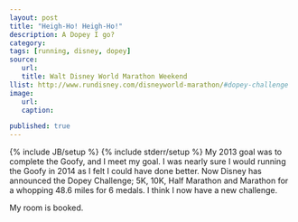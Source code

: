 ```yaml
---
layout: post
title: "Heigh-Ho! Heigh-Ho!"
description: A Dopey I go?
category:
tags: [running, disney, dopey]
source:
   url: 
   title: Walt Disney World Marathon Weekend
llist: http://www.rundisney.com/disneyworld-marathon/#dopey-challenge
image:
   url:
   caption:

published: true
---
```


{% include JB/setup %}
{% include stderr/setup %}
My 2013 goal was to complete the Goofy, and I meet my goal. I was nearly sure I would running the Goofy in 2014 as I felt I could have done better. Now Disney has announced the Dopey Challenge; 5K, 10K, Half Marathon and Marathon for a whopping 48.6 miles for 6 medals. I think I now have a new challenge.

My room is booked.